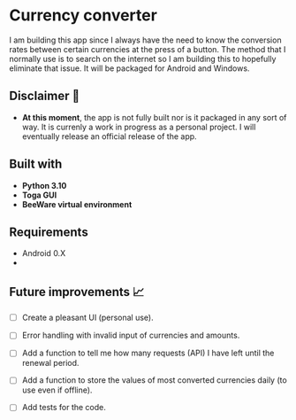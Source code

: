 # Currency converter

I am building this app since I always have the need to know the conversion rates between certain currencies at the press of a button. The method that I normally use is to search on the internet so I am building this to hopefully eliminate that issue. It will be packaged for Android and Windows.

## Disclaimer 🚨
- **At this moment**, the app is not fully built nor is it packaged in any sort of way. It is currenly a work in progress as a personal project. I will eventually release an official release of the app.

## Built with

- **Python 3.10**
- **Toga GUI**
- **BeeWare virtual environment**


## Requirements

- Android 0.X
-

## Future improvements 📈

- [ ] Create a pleasant UI (personal use).
- [ ] Error handling with invalid input of currencies and amounts.
- [ ] Add a function to tell me how many requests (API) I have left until the renewal period.
- [ ] Add a function to store the values of most converted currencies daily (to use even if offline).
- [ ] Add tests for the code.
 

